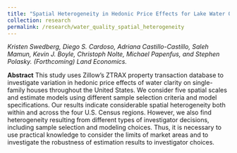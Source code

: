 ```yaml
---
title: "Spatial Heterogeneity in Hedonic Price Effects for Lake Water Quality"
collection: research
permalink: /research/water_quality_spatial_heterogeneity
---
```

_Kristen Swedberg, Diego S. Cardoso, Adriana Castillo-Castillo, Saleh Mamun, Kevin J. Boyle, Christoph Nolte, Michael Papenfus, and Stephen Polasky. (Forthcoming) Land Economics._

**Abstract**
This study uses Zillow’s ZTRAX property transaction database to investigate variation in hedonic price effects of water clarity on single-family houses throughout the United States. We consider five spatial scales and estimate models using different sample selection criteria and model specifications. Our results indicate considerable spatial heterogeneity both within and across the four U.S. Census regions. However, we also find heterogeneity resulting from different types of investigator decisions, including sample selection and modeling choices. Thus, it is necessary to use practical knowledge to consider the limits of market areas and to investigate the robustness of estimation results to investigator choices.
